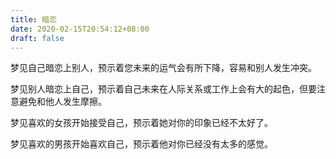 ```yaml
---
title: 暗恋
date: 2020-02-15T20:54:12+08:00
draft: false
---
```


梦见自己暗恋上别人，预示着您未来的运气会有所下降，容易和别人发生冲突。



梦见别人暗恋上自己，预示着自己未来在人际关系或工作上会有大的起色，但要注意避免和他人发生摩擦。



梦见喜欢的女孩开始接受自己，预示着她对你的印象已经不太好了。



梦见喜欢的男孩开始喜欢自己，预示着他对你已经没有太多的感觉。

